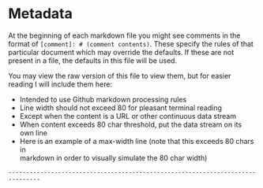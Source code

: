 [comment]: # (Markdown Metadata)
[comment]: # (Intended to use Github markdown processing rules)
[comment]: # (Line width should not exceed 80 for pleasant terminal reading)
[comment]: # (Except when the content is a URL or other continuous data stream)
[comment]: # (-----------------This line is max-width--------------------------)

# Metadata

At the beginning of each markdown file you might see comments in the format of 
`[comment]: # (comment contents)`. These specify the rules of that particular 
document which may override the defaults. If these are not present in a file, 
the defaults in this file will be used.

You may view the raw version of this file to view them, but for easier reading 
I will include them here:

- Intended to use Github markdown processing rules
- Line width should not exceed 80 for pleasant terminal reading
- Except when the content is a URL or other continuous data stream
- When content exceeds 80 char threshold, put the data stream on its own line
- Here is an example of a max-width line (note that this exceeds 80 chars in  
markdown in order to visually simulate the 80 char width)

`-------------------------------------------------------------------------------`
